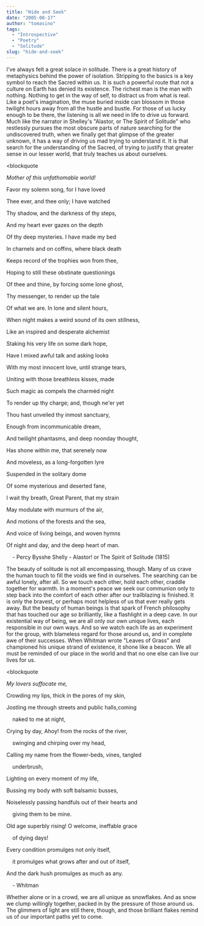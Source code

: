 ```yaml
---
title: "Hide and Seek"
date: "2005-08-17"
author: "tomasino"
tags:
  - "Introspective"
  - "Poetry"
  - "Solitude"
slug: "hide-and-seek"
---
```


I've always felt a great solace in solitude. There is a great history of
metaphysics behind the power of isolation. Stripping to the basics is a
key symbol to reach the Sacred within us. It is such a powerful route
that not a culture on Earth has denied its existence. The richest man is
the man with nothing. Nothing to get in the way of self, to distract us
from what is real. Like a poet's imagination, the muse buried inside can
blossom in those twilight hours away from all the hustle and bustle. For
those of us lucky enough to be there, the listening is all we need in
life to drive us forward. Much like the narrator in Shelley's "Alastor,
or The Spirit of Solitude" who restlessly pursues the most obscure parts
of nature searching for the undiscovered truth, when we finally get that
glimpse of the greater unknown, it has a way of driving us mad trying to
understand it. It is that search for the understanding of the Sacred, of
trying to justify that greater sense in our lesser world, that truly
teaches us about ourselves.

<blockquote<p><span style="font-style: italic;">
Mother of this unfathomable world!

Favor my solemn song, for I have loved

Thee ever, and thee only; I have watched

Thy shadow, and the darkness of thy steps,

And my heart ever gazes on the depth

Of thy deep mysteries. I have made my bed

In charnels and on coffins, where black death

Keeps record of the trophies won from thee,

Hoping to still these obstinate questionings

Of thee and thine, by forcing some lone ghost,

Thy messenger, to render up the tale

Of what we are. In lone and silent hours,

When night makes a weird sound of its own stillness,

Like an inspired and desperate alchemist

Staking his very life on some dark hope,

Have I mixed awful talk and asking looks

With my most innocent love, until strange tears,

Uniting with those breathless kisses, made

Such magic as compels the charmèd night

To render up thy charge; and, though ne'er yet

Thou hast unveiled thy inmost sanctuary,

Enough from incommunicable dream,

And twilight phantasms, and deep noonday thought,

Has shone within me, that serenely now

And moveless, as a long-forgotten lyre

Suspended in the solitary dome

Of some mysterious and deserted fane,

I wait thy breath, Great Parent, that my strain

May modulate with murmurs of the air,

And motions of the forests and the sea,

And voice of living beings, and woven hymns

Of night and day, and the deep heart of man.

    - Percy Bysshe Shelly - Alastor! or The Spirit of Solitude (1815)
</span>

</p>
</blockquote>
The beauty of solitude is not all encompassing, though. Many of us crave
the human touch to fill the voids we find in ourselves. The searching
can be awful lonely, after all. So we touch each other, hold each other,
craddle together for warmth. In a moment's peace we seek our communion
only to step back into the comfort of each other after our trailblazing
is finished. It is only the bravest, or perhaps most helpless of us that
ever really gets away. But the beauty of human beings is that spark of
French philosophy that has touched our age so brilliantly, like a
flashlight in a deep cave. In our existential way of being, we are all
only our own unique lives, each responsible in our own ways. And so we
watch each life as an experiment for the group, with blameless regard
for those around us, and in complete awe of their successes. When
Whitman wrote "Leaves of Grass" and championed his unique strand of
existence, it shone like a beacon. We all must be reminded of our place
in the world and that no one else can live our lives for us.

<blockquote<p><span style="font-style: italic;">
My lovers suffocate me,

Crowding my lips, thick in the pores of my skin,

Jostling me through streets and public halls,coming

    naked to me at night,

Crying by day, Ahoy! from the rocks of the river,

    swinging and chirping over my head,

Calling my name from the
flower-beds, vines, tangled

    underbrush,

Lighting on every moment of my life,

Bussing my body with soft balsamic busses,

Noiselessly passing handfuls out of their hearts and

    giving them to be mine.

</p>
Old age superbly rising! O welcome, ineffable grace

    of dying days!

Every condition promulges not only itself,

    it promulges what grows after and out of itself,

And the dark hush promulges as much as any.

    - Whitman
</span>

</blockquote>
Whether alone or in a crowd, we are all unique as snowflakes. And as
snow we clump willingly together, packed in by the pressure of those
around us. The glimmers of light are still there, though, and those
brilliant flakes remind us of our important paths yet to come.
